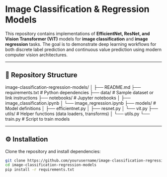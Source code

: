 # Image Classification & Regression Models

This repository contains implementations of **EfficientNet, ResNet, and Vision Transformer (ViT)** models for **image classification** and **image regression** tasks. The goal is to demonstrate deep learning workflows for both discrete label prediction and continuous value prediction using modern computer vision architectures.

---

## 📂 Repository Structure


image-classification-regression-models/
│
├── README.md
├── requirements.txt # Python dependencies
├── data/ # Sample dataset or link instructions
├── notebooks/ # Jupyter notebooks
│ ├── image_classification.ipynb
│ └── image_regression.ipynb
├── models/ # Model definitions
│ ├── efficientnet.py
│ ├── resnet.py
│ └── vit.py
├── utils/ # Helper functions (data loaders, transforms)
│ └── utils.py
└── train.py # Script to train models



---

## ⚙️ Installation

Clone the repository and install dependencies:

```bash
git clone https://github.com/yourusername/image-classification-regression-models.git
cd image-classification-regression-models
pip install -r requirements.txt
